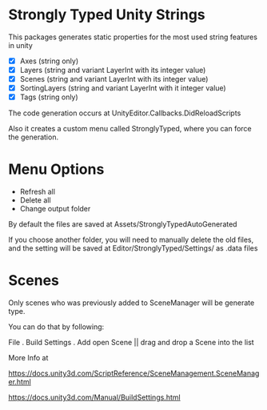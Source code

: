 # Strongly Typed Unity Strings

This packages generates static properties for the most used string features in unity

- [x] Axes (string only)
- [x] Layers (string and variant LayerInt with its integer value)
- [x] Scenes (string and variant LayerInt with its integer value)
- [x] SortingLayers (string and variant LayerInt with it integer value)
- [x] Tags (string only)

The code generation occurs at UnityEditor.Callbacks.DidReloadScripts

Also it creates a custom menu called StronglyTyped, where you can force the generation.

# Menu Options

- Refresh all
- Delete all
- Change output folder

By default the files are saved at Assets/StronglyTypedAutoGenerated

If you choose another folder, you will need to manually delete the old files, and the setting will be saved at Editor/StronglyTyped/Settings/ as .data files

# Scenes

Only scenes who was previously added to SceneManager will be generate type.

You can do that by following:

File . Build Settings . Add open Scene || drag and drop a Scene into the list

More Info at

https://docs.unity3d.com/ScriptReference/SceneManagement.SceneManager.html

https://docs.unity3d.com/Manual/BuildSettings.html
